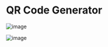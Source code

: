 # QR Code Generator

![image](https://github.com/jplodev/qrcode-generator/assets/140442857/35db6aa8-16f3-4c5a-aa3a-6ef950c4a430)

![image](https://github.com/jplodev/qrcode-generator/assets/140442857/3fd90cc2-a71d-4bd5-b800-6cf23c0a3e5b)

